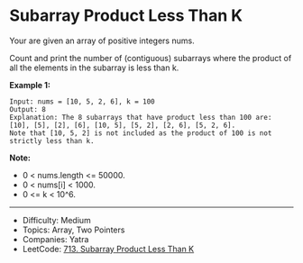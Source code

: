 # Subarray Product Less Than K

Your are given an array of positive integers nums.

Count and print the number of (contiguous) subarrays where the product of all the elements in the subarray is less than k.

**Example 1:**
```
Input: nums = [10, 5, 2, 6], k = 100
Output: 8
Explanation: The 8 subarrays that have product less than 100 are: [10], [5], [2], [6], [10, 5], [5, 2], [2, 6], [5, 2, 6].
Note that [10, 5, 2] is not included as the product of 100 is not strictly less than k.
```

**Note:**

* 0 < nums.length <= 50000.
* 0 < nums[i] < 1000.
* 0 <= k < 10^6.

---

* Difficulty: Medium
* Topics: Array, Two Pointers
* Companies: Yatra
* LeetCode: [713. Subarray Product Less Than K](https://leetcode.com/problems/subarray-product-less-than-k/description/)
